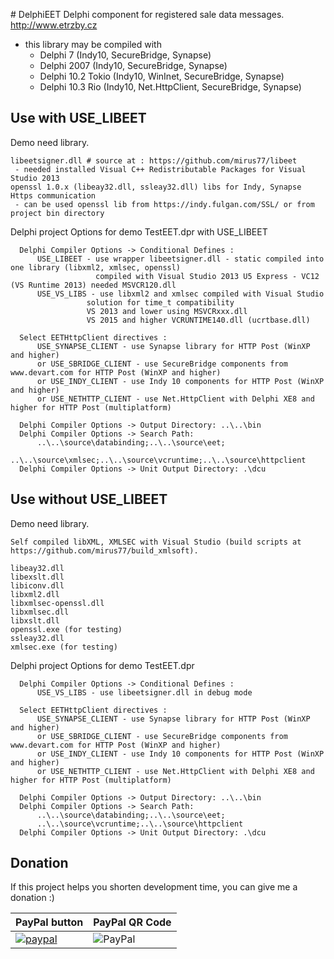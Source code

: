 ﻿﻿﻿﻿# DelphiEETDelphi component for registered sale data messages. http://www.etrzby.cz- this library may be compiled with   * Delphi 7 (Indy10, SecureBridge, Synapse)   * Delphi 2007 (Indy10, SecureBridge, Synapse)  * Delphi 10.2 Tokio (Indy10, WinInet, SecureBridge, Synapse)  * Delphi 10.3 Rio (Indy10, Net.HttpClient, SecureBridge, Synapse)## Use  with USE_LIBEETDemo need library.```libeetsigner.dll # source at : https://github.com/mirus77/libeet - needed installed Visual C++ Redistributable Packages for Visual Studio 2013openssl 1.0.x (libeay32.dll, ssleay32.dll) libs for Indy, Synapse Https communication - can be used openssl lib from https://indy.fulgan.com/SSL/ or from project bin directory```Delphi project Options for demo TestEET.dpr with USE_LIBEET```  Delphi Compiler Options -> Conditional Defines :      USE_LIBEET - use wrapper libeetsigner.dll - static compiled into one library (libxml2, xmlsec, openssl)                   compiled with Visual Studio 2013 U5 Express - VC12 (VS Runtime 2013) needed MSVCR120.dll      USE_VS_LIBS - use libxml2 and xmlsec compiled with Visual Studio                 solution for time_t compatibility                 VS 2013 and lower using MSVCRxxx.dll                 VS 2015 and higher VCRUNTIME140.dll (ucrtbase.dll)    Select EETHttpClient directives :      USE_SYNAPSE_CLIENT - use Synapse library for HTTP Post (WinXP and higher)      or USE_SBRIDGE_CLIENT - use SecureBridge components from www.devart.com for HTTP Post (WinXP and higher)      or USE_INDY_CLIENT - use Indy 10 components for HTTP Post (WinXP and higher)      or USE_NETHTTP_CLIENT - use Net.HttpClient with Delphi XE8 and higher for HTTP Post (multiplatform)    Delphi Compiler Options -> Output Directory: ..\..\bin  Delphi Compiler Options -> Search Path:      ..\..\source\databinding;..\..\source\eet;      ..\..\source\xmlsec;..\..\source\vcruntime;..\..\source\httpclient  Delphi Compiler Options -> Unit Output Directory: .\dcu```## Use without USE_LIBEETDemo need library.```Self compiled libXML, XMLSEC with Visual Studio (build scripts at https://github.com/mirus77/build_xmlsoft).``````libeay32.dlllibexslt.dlllibiconv.dlllibxml2.dlllibxmlsec-openssl.dlllibxmlsec.dlllibxslt.dllopenssl.exe (for testing)ssleay32.dllxmlsec.exe (for testing)```Delphi project Options for demo TestEET.dpr```  Delphi Compiler Options -> Conditional Defines :        USE_VS_LIBS - use libeetsigner.dll in debug mode	    Select EETHttpClient directives :      USE_SYNAPSE_CLIENT - use Synapse library for HTTP Post (WinXP and higher)      or USE_SBRIDGE_CLIENT - use SecureBridge components from www.devart.com for HTTP Post (WinXP and higher)      or USE_INDY_CLIENT - use Indy 10 components for HTTP Post (WinXP and higher)      or USE_NETHTTP_CLIENT - use Net.HttpClient with Delphi XE8 and higher for HTTP Post (multiplatform)  	    Delphi Compiler Options -> Output Directory: ..\..\bin  Delphi Compiler Options -> Search Path:      ..\..\source\databinding;..\..\source\eet;      ..\..\source\vcruntime;..\..\source\httpclient  Delphi Compiler Options -> Unit Output Directory: .\dcu```## DonationIf this project helps you shorten development time, you can give me a donation :)| PayPal button | PayPal QR Code || --------------- | ----------------- || [![paypal](https://www.paypalobjects.com/en_US/i/btn/btn_donateCC_LG.gif)](https://www.paypal.com/cgi-bin/webscr?cmd=_donations&business=V8LPMXJDTCUCE&currency_code=CZK&source=url) | ![PayPal](https://github.com/mirus77/img/QR_paypal.png) |